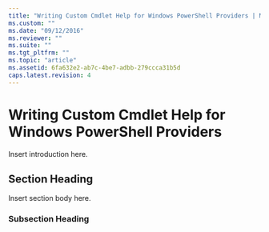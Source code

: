 ```yaml
---
title: "Writing Custom Cmdlet Help for Windows PowerShell Providers | Microsoft Docs"
ms.custom: ""
ms.date: "09/12/2016"
ms.reviewer: ""
ms.suite: ""
ms.tgt_pltfrm: ""
ms.topic: "article"
ms.assetid: 6fa632e2-ab7c-4be7-adbb-279ccca31b5d
caps.latest.revision: 4
---
```

# Writing Custom Cmdlet Help for Windows PowerShell Providers

Insert introduction here.

## Section Heading

 Insert section body here.

### Subsection Heading
